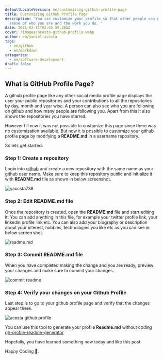 ```yaml
---
defaultLocaleVersion: en/customizing-github-profile-page
title: Customizing Github Profile Page
description: 'You can customize your profile so that other people can get a better
  sense of who you are and the work you do. '
date: 2021-05-11T02:05:59.285Z
cover: /images/acosta-github-profile.webp
author: en/yuniel-acosta
tags:
  - en/github
  - en/markdown
categories:
  - en/software-development
draft: false
---
```


## What is GitHub Profile Page?

A github profile page like any other social media profile page displays the user your public repositories and your contributions to all the repositories by day, month and year wise. A person can also see who you are following on github and how many people are following you. Apart from this it also shows the repositories you have starred.

However till now it was not possible to customize this page since there was no customization available. But now it is possible to customize your github profile page by modifying a **README.md** in a username repository.

So lets get started:

### Step 1: Create a repository

Login into [github](https://www.github.com) and create a new repository with the same name as your github user name. Make sure to keep this repository public and initialize it with **README.md** file as shown in below screenshot.

![yacosta738](/images/yacosta738.webp 'Create a repository')

### Step 2: Edit README.md file

Once the repository is created, open the **README.md** file and start editing it. You can add anything in this file, for example your twitter profile link, your linkedin profile link etc. You can also add your biography or description about your interest, hobbies, technologies you like etc as you can see in below screen shot.

![readme.md](/images/edit-readme.webp 'Edit README.md file')

### Step 3: Commit README.md file

When you have completed making the change and you are ready, preview your changes and make sure to commit your changes.

![commit readme](/images/commited.webp 'Commit README.md file')

### Step 4: Verify your changes on your Github Profile

Last step is to go to your github profile page and verify that the changes appear there.

![acosta github profile](/images/acosta-github-profile.webp 'Verify your changes on your Github Profile Page')

You can use this tool to generate your profile **Readme.md** without coding [gh-profile-readme-generator](https://rahuldkjain.github.io/gh-profile-readme-generator/)

Hopefully, you have learned something new today and like this post

Happy Coding 🤠.
